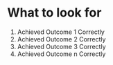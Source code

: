 # What to look for

1. Achieved Outcome 1 Correctly
2. Achieved Outcome 2 Correctly
3. Achieved Outcome 3 Correctly
4. Achieved Outcome n Correctly
